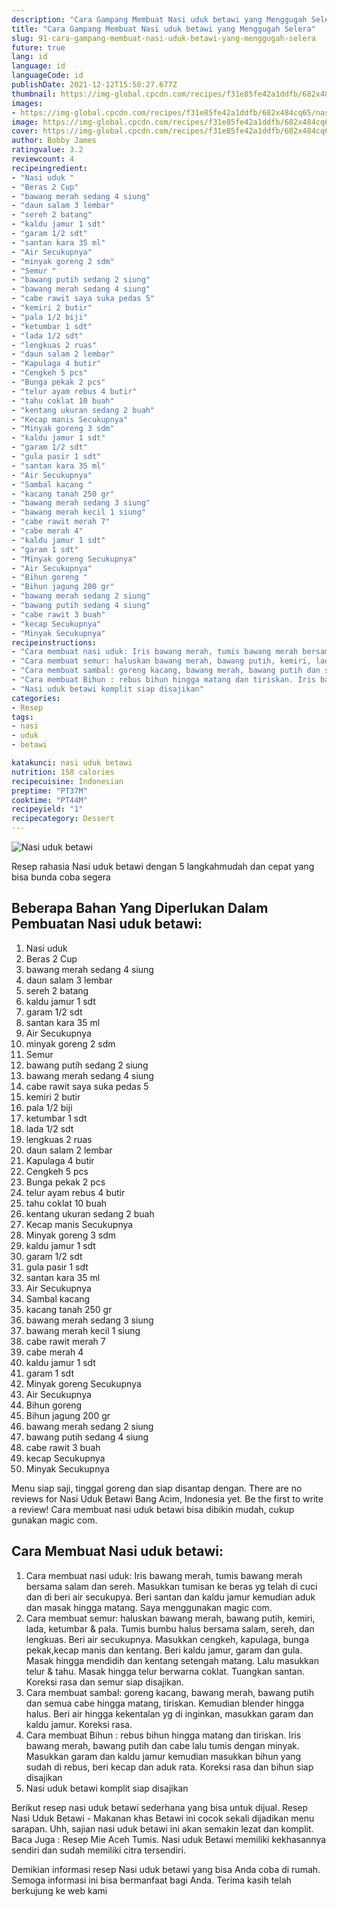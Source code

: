 ```yaml
---
description: "Cara Gampang Membuat Nasi uduk betawi yang Menggugah Selera"
title: "Cara Gampang Membuat Nasi uduk betawi yang Menggugah Selera"
slug: 91-cara-gampang-membuat-nasi-uduk-betawi-yang-menggugah-selera
future: true
lang: id
language: id
languageCode: id
publishDate: 2021-12-12T15:50:27.677Z 
thumbnail: https://img-global.cpcdn.com/recipes/f31e85fe42a1ddfb/682x484cq65/nasi-uduk-betawi-foto-resep-utama.png
images:
- https://img-global.cpcdn.com/recipes/f31e85fe42a1ddfb/682x484cq65/nasi-uduk-betawi-foto-resep-utama.png
image: https://img-global.cpcdn.com/recipes/f31e85fe42a1ddfb/682x484cq65/nasi-uduk-betawi-foto-resep-utama.png
cover: https://img-global.cpcdn.com/recipes/f31e85fe42a1ddfb/682x484cq65/nasi-uduk-betawi-foto-resep-utama.png
author: Bobby James
ratingvalue: 3.2
reviewcount: 4
recipeingredient:
- "Nasi uduk "
- "Beras 2 Cup"
- "bawang merah sedang 4 siung"
- "daun salam 3 lembar"
- "sereh 2 batang"
- "kaldu jamur 1 sdt"
- "garam 1/2 sdt"
- "santan kara 35 ml"
- "Air Secukupnya"
- "minyak goreng 2 sdm"
- "Semur "
- "bawang putih sedang 2 siung"
- "bawang merah sedang 4 siung"
- "cabe rawit saya suka pedas 5"
- "kemiri 2 butir"
- "pala 1/2 biji"
- "ketumbar 1 sdt"
- "lada 1/2 sdt"
- "lengkuas 2 ruas"
- "daun salam 2 lembar"
- "Kapulaga 4 butir"
- "Cengkeh 5 pcs"
- "Bunga pekak 2 pcs"
- "telur ayam rebus 4 butir"
- "tahu coklat 10 buah"
- "kentang ukuran sedang 2 buah"
- "Kecap manis Secukupnya"
- "Minyak goreng 3 sdm"
- "kaldu jamur 1 sdt"
- "garam 1/2 sdt"
- "gula pasir 1 sdt"
- "santan kara 35 ml"
- "Air Secukupnya"
- "Sambal kacang "
- "kacang tanah 250 gr"
- "bawang merah sedang 3 siung"
- "bawang merah kecil 1 siung"
- "cabe rawit merah 7"
- "cabe merah 4"
- "kaldu jamur 1 sdt"
- "garam 1 sdt"
- "Minyak goreng Secukupnya"
- "Air Secukupnya"
- "Bihun goreng "
- "Bihun jagung 200 gr"
- "bawang merah sedang 2 siung"
- "bawang putih sedang 4 siung"
- "cabe rawit 3 buah"
- "kecap Secukupnya"
- "Minyak Secukupnya"
recipeinstructions:
- "Cara membuat nasi uduk: Iris bawang merah, tumis bawang merah bersama salam dan sereh. Masukkan tumisan ke beras yg telah di cuci dan di beri air secukupya. Beri santan dan kaldu jamur kemudian aduk dan masak hingga matang. Saya menggunakan magic com."
- "Cara membuat semur: haluskan bawang merah, bawang putih, kemiri, lada, ketumbar &amp; pala. Tumis bumbu halus bersama salam, sereh, dan lengkuas. Beri air secukupnya. Masukkan cengkeh, kapulaga, bunga pekak,kecap manis dan kentang. Beri kaldu jamur, garam dan gula. Masak hingga mendidih dan kentang setengah matang. Lalu masukkan telur &amp; tahu. Masak hingga telur berwarna coklat. Tuangkan santan. Koreksi rasa dan semur siap disajikan."
- "Cara membuat sambal: goreng kacang, bawang merah, bawang putih dan semua cabe hingga matang, tiriskan. Kemudian blender hingga halus. Beri air hingga kekentalan yg di inginkan, masukkan garam dan kaldu jamur. Koreksi rasa."
- "Cara membuat Bihun : rebus bihun hingga matang dan tiriskan. Iris bawang merah, bawang putih dan cabe lalu tumis dengan minyak. Masukkan garam dan kaldu jamur kemudian masukkan bihun yang sudah di rebus, beri kecap dan aduk rata. Koreksi rasa dan bihun siap disajikan"
- "Nasi uduk betawi komplit siap disajikan"
categories:
- Resep
tags:
- nasi
- uduk
- betawi

katakunci: nasi uduk betawi 
nutrition: 158 calories
recipecuisine: Indonesian
preptime: "PT37M"
cooktime: "PT44M"
recipeyield: "1"
recipecategory: Dessert
---
```



![Nasi uduk betawi](https://img-global.cpcdn.com/recipes/f31e85fe42a1ddfb/682x484cq65/nasi-uduk-betawi-foto-resep-utama.png)

Resep rahasia Nasi uduk betawi    dengan 5 langkahmudah dan cepat yang bisa bunda coba segera

<!--inarticleads1-->

## Beberapa Bahan Yang Diperlukan Dalam Pembuatan Nasi uduk betawi:

1. Nasi uduk 
1. Beras 2 Cup
1. bawang merah sedang 4 siung
1. daun salam 3 lembar
1. sereh 2 batang
1. kaldu jamur 1 sdt
1. garam 1/2 sdt
1. santan kara 35 ml
1. Air Secukupnya
1. minyak goreng 2 sdm
1. Semur 
1. bawang putih sedang 2 siung
1. bawang merah sedang 4 siung
1. cabe rawit saya suka pedas 5
1. kemiri 2 butir
1. pala 1/2 biji
1. ketumbar 1 sdt
1. lada 1/2 sdt
1. lengkuas 2 ruas
1. daun salam 2 lembar
1. Kapulaga 4 butir
1. Cengkeh 5 pcs
1. Bunga pekak 2 pcs
1. telur ayam rebus 4 butir
1. tahu coklat 10 buah
1. kentang ukuran sedang 2 buah
1. Kecap manis Secukupnya
1. Minyak goreng 3 sdm
1. kaldu jamur 1 sdt
1. garam 1/2 sdt
1. gula pasir 1 sdt
1. santan kara 35 ml
1. Air Secukupnya
1. Sambal kacang 
1. kacang tanah 250 gr
1. bawang merah sedang 3 siung
1. bawang merah kecil 1 siung
1. cabe rawit merah 7
1. cabe merah 4
1. kaldu jamur 1 sdt
1. garam 1 sdt
1. Minyak goreng Secukupnya
1. Air Secukupnya
1. Bihun goreng 
1. Bihun jagung 200 gr
1. bawang merah sedang 2 siung
1. bawang putih sedang 4 siung
1. cabe rawit 3 buah
1. kecap Secukupnya
1. Minyak Secukupnya

Menu siap saji, tinggal goreng dan siap disantap dengan. There are no reviews for Nasi Uduk Betawi Bang Acim, Indonesia yet. Be the first to write a review! Cara membuat nasi uduk betawi bisa dibikin mudah, cukup gunakan magic com. 

<!--inarticleads2-->

## Cara Membuat Nasi uduk betawi:

1. Cara membuat nasi uduk: Iris bawang merah, tumis bawang merah bersama salam dan sereh. Masukkan tumisan ke beras yg telah di cuci dan di beri air secukupya. Beri santan dan kaldu jamur kemudian aduk dan masak hingga matang. Saya menggunakan magic com.
1. Cara membuat semur: haluskan bawang merah, bawang putih, kemiri, lada, ketumbar &amp; pala. Tumis bumbu halus bersama salam, sereh, dan lengkuas. Beri air secukupnya. Masukkan cengkeh, kapulaga, bunga pekak,kecap manis dan kentang. Beri kaldu jamur, garam dan gula. Masak hingga mendidih dan kentang setengah matang. Lalu masukkan telur &amp; tahu. Masak hingga telur berwarna coklat. Tuangkan santan. Koreksi rasa dan semur siap disajikan.
1. Cara membuat sambal: goreng kacang, bawang merah, bawang putih dan semua cabe hingga matang, tiriskan. Kemudian blender hingga halus. Beri air hingga kekentalan yg di inginkan, masukkan garam dan kaldu jamur. Koreksi rasa.
1. Cara membuat Bihun : rebus bihun hingga matang dan tiriskan. Iris bawang merah, bawang putih dan cabe lalu tumis dengan minyak. Masukkan garam dan kaldu jamur kemudian masukkan bihun yang sudah di rebus, beri kecap dan aduk rata. Koreksi rasa dan bihun siap disajikan
1. Nasi uduk betawi komplit siap disajikan


Berikut resep nasi uduk betawi sederhana yang bisa untuk dijual. Resep Nasi Uduk Betawi - Makanan khas Betawi ini cocok sekali dijadikan menu sarapan. Uhh, sajian nasi uduk betawi ini akan semakin lezat dan komplit. Baca Juga : Resep Mie Aceh Tumis. Nasi uduk Betawi memiliki kekhasannya sendiri dan sudah memiliki citra tersendiri. 

Demikian informasi  resep Nasi uduk betawi   yang bisa Anda coba di rumah. Semoga informasi ini bisa bermanfaat bagi Anda. Terima kasih telah berkujung ke web kami
